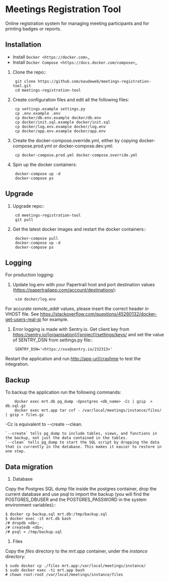 # Meetings Registration Tool

Online registration system for managing meeting participants and for printing badges or reports.

## Installation

* Install `Docker <https://docker.com>`_
* Install `Docker Compose <https://docs.docker.com/compose>`_

1. Clone the repo::

        git clone https://github.com/eaudeweb/meetings-registration-tool.git
        cd meetings-registration-tool

1. Create configuration files and edit all the following files:

        cp settings.example settings.py
        cp .env.example .env
        cp docker/db.env.example docker/db.env
        cp docker/init.sql.example docker/init.sql
        cp docker/log.env.example docker/log.env
        cp docker/app.env.example docker/app.env

1. Create the docker-compose.override.yml, either by copying docker-compose.prod.yml or docker-compose.dev.yml:

        cp docker-compose.prod.yml docker-compose.override.yml

1. Spin up the docker containers:

        docker-compose up -d
        docker-compose ps

## Upgrade

1. Upgrade repo::

        cd meetings-registration-tool
        git pull

1. Get the latest docker images and restart the docker containers::

        docker-compose pull
        docker-compose up -d
        docker-compose ps

## Logging

For production logging:

1. Update log.env with your Papertrail host and port destination values (<https://papertrailapp.com/account/destinations>):

        vim docker/log.env

For accurate _remote_addr_ values, please insert the correct header in VHOST file. See <https://stackoverflow.com/questions/45260132/docker-get-users-real-ip> for example.

1. Error logging is made with Sentry.io. Get client key from <https://sentry.io/[organisation]/[project]/settings/keys/> and set the value of SENTRY_DSN from settings.py file::

        SENTRY_DSN='<https://xxx@sentry.io/232313>'

Restart the application and run <http://app-url/crashme> to test the integration.

## Backup

To backup the application run the following commands:

        docker exec mrt.db pg_dump -Upostgres <db_name> -Cc | gzip  > db.sql.gz
        docker exec mrt.app tar cvf - /var/local/meetings/instance/files/ | gzip > files.gz

-Cc is equivalent to --create --clean.

    `--create` tells pg_dump to include tables, views, and functions in the backup, not just the data contained in the tables.
    `--clean` tells pg_dump to start the SQL script by dropping the data that is currently in the database. This makes it easier to restore in one step.

## Data migration

1. Database

Copy the Postgres SQL dump file inside the postgres container, drop the current database and use psql to import the backup (you will find the POSTGRES_DBUSER and the POSTGRES_PASSWORD in the system environment variables)::

    $ docker cp backup.sql mrt.db:/tmp/backup.sql
    $ docker exec -it mrt.db bash
    /# dropdb <db>;
    /# createdb <db>;
    /# psql < /tmp/backup.sql

1. Files

Copy the _files_ directory to the _mrt.app_ container, under the _instance_ directory:

    $ sudo docker cp ./files mrt.app:/var/local/meetings/instance/
    $ sudo docker exec -ti mrt.app bash
    # chown root:root /var/local/meetings/instance/files
